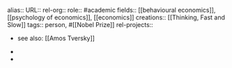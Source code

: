 alias::
URL::
rel-org::
role:: #academic
fields:: [[behavioural economics]], [[psychology of economics]], [[economics]]
creations:: [[Thinking, Fast and Slow]]
tags:: person, #[[Nobel Prize]]
rel-projects::


- see also: [[Amos Tversky]]
-

-
